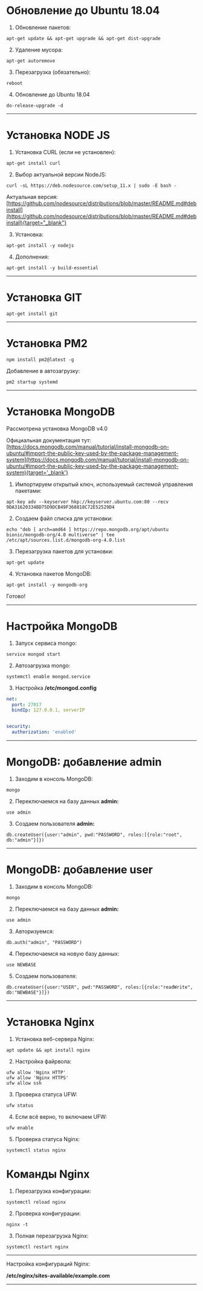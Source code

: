 <!-- TITLE: Базовая настройка сервера -->
<!-- SUBTITLE: A quick summary of Server -->

# Обновление до Ubuntu 18.04
1. Обновление пакетов:

`apt-get update && apt-get upgrade && apt-get dist-upgrade`

2. Удаление мусора:

`apt-get autoremove`

3. Перезагрузка (обязательно):

`reboot`

4. Обновление до Ubuntu 18.04

`do-release-upgrade -d`



-----



# Установка NODE JS
1. Установка CURL (если не установлен):

`apt-get install curl`

2. Выбор актуальной версии NodeJS:

`curl -sL https://deb.nodesource.com/setup_11.x | sudo -E bash -`

Актуальная версия: [https://github.com/nodesource/distributions/blob/master/README.md#debinstall](https://github.com/nodesource/distributions/blob/master/README.md#debinstall){target="_blank"}

3. Установка:

`apt-get install -y nodejs`

4. Дополнения:

`apt-get install -y build-essential`



-----



# Установка GIT

`apt-get install git`



-----


# Установка PM2


`npm install pm2@latest -g`


Добавление в автозагрузку:

`pm2 startup systemd`



-----



# Установка MongoDB

Рассмотрена установка MongoDB v4.0

Официальная документация тут: 
[https://docs.mongodb.com/manual/tutorial/install-mongodb-on-ubuntu/#import-the-public-key-used-by-the-package-management-system](https://docs.mongodb.com/manual/tutorial/install-mongodb-on-ubuntu/#import-the-public-key-used-by-the-package-management-system){target='_blank'}

1. Импортируем открытый ключ, используемый системой управления пакетами: 

`apt-key adv --keyserver hkp://keyserver.ubuntu.com:80 --recv 9DA31620334BD75D9DCB49F368818C72E52529D4`

2. Создаем файл списка для установки:

`echo "deb [ arch=amd64 ] https://repo.mongodb.org/apt/ubuntu bionic/mongodb-org/4.0 multiverse" | tee /etc/apt/sources.list.d/mongodb-org-4.0.list`

3. Перезагрузка пакетов для установки:

`apt-get update`

4. Установка пакетов MongoDB:

`apt-get install -y mongodb-org`

Готово!



-----


# Настройка MongoDB
1. Запуск сервиса mongo:

`service mongod start`

2. Автозагрузка mongo:

`systemctl enable mongod.service`

3. Настройка **/etc/mongod.config**


```yaml
net:
  port: 27017
  bindIp: 127.0.0.1, serverIP


security:
  authorization: 'enabled'
```


-----


# MongoDB: добавление admin
1. Заходим в консоль MongoDB:

`mongo` 

2. Переключаемся на базу данных **admin:**

`use admin`

3. Создаем пользователя **admin:**

`db.createUser({user:"admin", pwd:"PASSWORD", roles:[{role:"root", db:"admin"}]})`



-----


# MongoDB: добавление user
1. Заходим в консоль MongoDB:

`mongo` 

2. Переключаемся на базу данных **admin:**

`use admin`

3. Авторизуемся:

`db.auth("admin", "PASSWORD")`

4. Переключаемся на новую базу данных:

`use NEWBASE`

5. Создаем пользователя:

`db.createUser({user:"USER", pwd:"PASSWORD", roles:[{role:"readWrite", db:"NEWBASE"}]})`



-----


# Установка Nginx

1. Установка веб-сервера Nginx:

`apt update && apt install nginx`

2. Настройка файрвола:

```text
ufw allow 'Nginx HTTP'
ufw allow 'Nginx HTTPS'
ufw allow ssh
```

3. Проверка статуса UFW:

`ufw status`

4. Если всё верно, то включаем UFW:

`ufw enable`

5. Проверка статуса Nginx:

`systemctl status nginx`


# Команды Nginx

1. Перезагрузка конфигурации:

`systemctl reload nginx`

2. Проверка конфигурации:

`nginx -t`

3. Полная перезагрузка Nginx:

`systemctl restart nginx`


-----


Настройка конфигураций Nginx:

**/etc/nginx/sites-available/example.com**



-----



